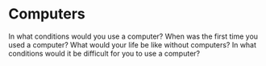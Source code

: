 # Computers  


In what conditions would you use a computer? When was the first time you used a computer? What would your life be like without computers? In what conditions would it be difficult for you to use a computer?